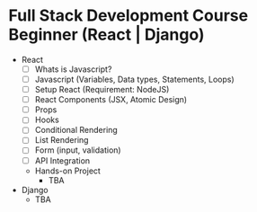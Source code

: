 # Full Stack Development Course Beginner (React | Django)

- React
  - [ ] Whats is Javascript?
  - [ ] Javascript (Variables, Data types, Statements, Loops)
  - [ ] Setup React (Requirement: NodeJS)
  - [ ] React Components (JSX, Atomic Design)
  - [ ] Props
  - [ ] Hooks
  - [ ] Conditional Rendering
  - [ ] List Rendering
  - [ ] Form (input, validation)
  - [ ] API Integration
  - Hands-on Project
    - TBA
- Django
  - TBA
